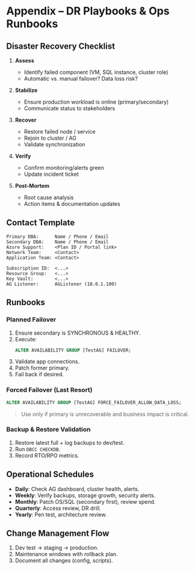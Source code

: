 # Appendix – DR Playbooks & Ops Runbooks

## Disaster Recovery Checklist

1. **Assess**
   - Identify failed component (VM, SQL instance, cluster role)
   - Automatic vs. manual failover? Data loss risk?

2. **Stabilize**
   - Ensure production workload is online (primary/secondary)
   - Communicate status to stakeholders

3. **Recover**
   - Restore failed node / service
   - Rejoin to cluster / AG
   - Validate synchronization

4. **Verify**
   - Confirm monitoring/alerts green
   - Update incident ticket

5. **Post-Mortem**
   - Root cause analysis
   - Action items & documentation updates

## Contact Template

```
Primary DBA:      Name / Phone / Email
Secondary DBA:    Name / Phone / Email
Azure Support:    <Plan ID / Portal link>
Network Team:     <Contact>
Application Team: <Contact>

Subscription ID:  <...>
Resource Group:   <...>
Key Vault:        <...>
AG Listener:      AGListener (10.0.1.100)
```

## Runbooks

### Planned Failover

1. Ensure secondary is SYNCHRONOUS & HEALTHY.  
2. Execute:
   ```sql
   ALTER AVAILABILITY GROUP [TestAG] FAILOVER;
   ```
3. Validate app connections.  
4. Patch former primary.  
5. Fail back if desired.

### Forced Failover (Last Resort)

```sql
ALTER AVAILABILITY GROUP [TestAG] FORCE_FAILOVER_ALLOW_DATA_LOSS;
```
> Use only if primary is unrecoverable and business impact is critical.

### Backup & Restore Validation

1. Restore latest full + log backups to dev/test.  
2. Run `DBCC CHECKDB`.  
3. Record RTO/RPO metrics.

## Operational Schedules

- **Daily**: Check AG dashboard, cluster health, alerts.  
- **Weekly**: Verify backups, storage growth, security alerts.  
- **Monthly**: Patch OS/SQL (secondary first), review spend.  
- **Quarterly**: Access review, DR drill.  
- **Yearly**: Pen test, architecture review.

## Change Management Flow

1. Dev test → staging → production.  
2. Maintenance windows with rollback plan.  
3. Document all changes (config, scripts).
